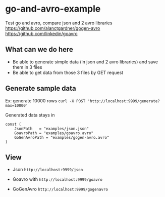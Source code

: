 # go-and-avro-example
Test go and avro, compare json and 2 avro libraries
https://github.com/alanctgardner/gogen-avro
https://github.com/linkedin/goavro

## What can we do here
- Be able to generate simple data (in json and 2 avro libraries) and save them in 3 files
- Be able to get data from those 3 files by GET request

## Generate sample data
Ex: generate 10000 rows
```curl -X POST 'http://localhost:9999/generate?max=10000'```

Generated data stays in 
```
const (
	JsonPath   = "examples/json.json"
	GoavroPath = "examples/goavro.avro"
	GoGenAvroPath = "examples/gogen-avro.avro"
)
```

## View
* Json
```http://localhost:9999/json```

* Goavro with 
```http://localhost:9999/goavro```

* GoGenAvro
```http://localhost:9999/gogenavro```

